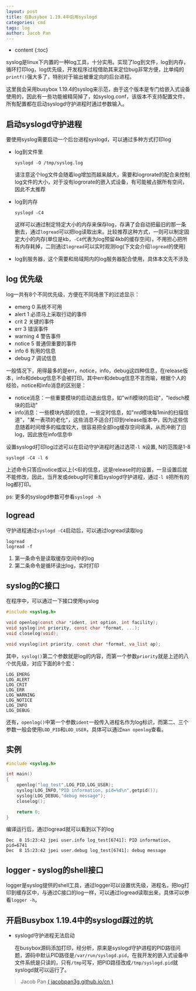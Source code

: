 ```yaml
---
layout: post
title: 在Busybox 1.19.4中启用syslogd
categories: cmd
tags: log
author: Jacob Pan
---
```


* content
{:toc}


syslog是linux下内置的一种log工具，十分实用。实现了log到文件，log到内存，循环打印log，log优先级，开发程序过程借助其来定位bug非常方便，比单纯的`printf()`强大多了，特别对于输出被重定向的后台进程。

这里我会采用busybox 1.19.4的syslog来示范，由于这个版本是专门给嵌入式设备使用的，因此有一些功能被精简掉了，如syslog.conf，该版本不支持配置文件，所有配置都在启动syslogd守护进程时通过参数输入。


## 启动syslogd守护进程

要使用syslog需要启动一个后台进程syslogd，可以通过多种方式打印log

- log到文件里
  
  ```
  syslogd -O /tmp/syslog.log
  ```
  请注意这个log文件会随着log增加而越来越大，需要和logrorate的配合来控制log文件的大小，对于没有logrorate的嵌入式设备，有可能被占据所有空间，因此不太推荐

- log到内存

  ```
  syslogd -C4
  ```
  这样可以通过制定特定大小的内存来保存log，存满了会自动把最旧的那一条删去，通过`logread`可以把log读取出来。比较推荐这种方式，一则可以制定固定大小的内存(单位是kb，`-C4`代表为log预留4kb的缓存空间)，不用担心把所有内存耗掉，二则通过`logread`可以实时观测log(下文会介绍`logread`的使用)

- log到服务器，这个需要和局域网内的log服务器配合使用，具体本文先不涉及


## log 优先级

log一共有8个不同优先级，方便在不同场景下的过滤显示：

* emerg 0 系统不可用
* alert 1 必须马上采取行动的事件
* crit 2 关键的事件
* err 3 错误事件
* warning 4 警告事件
* notice 5 普通但重要的事件
* info 6 有用的信息
* debug 7 调试信息

一般情况下，用得最多的是err，notice，info，debug这四种信息，在release版本，info和debug信息不会被打印。其中err和debug信息不言而喻，根据个人的经验，notice和info消息的区别是：

- notice消息：一些重要模块的启动退出信息，如"wifi模块的启动"，"ledsch模块的启动"
- info消息：一些模块内部的信息，一些定时信息，如"nrd模块每1min的扫描信道"，"某一表项的老化"，这些消息不适合打印到release版本中，因为这些信息随着时间增多的幅度较大，很容易把全部log缓存空间填满，从而冲刷了旧log，因此放在info信息中

设置syslogd打印log过滤可以在启动守护进程时通过选项`-l N`设置, N的范围是1-8

```
syslogd -C4 -l 6
```
上述命令只答应notice或以上(<6)的信息，这是release时的设置，一旦设置后就不能修改，因此，当开发或debug时可重启syslogd守护进程，通过`-l 8`把所有的log都打印。

ps: 更多的syslogd参数可参看`syslogd -h`


## logread

守护进程通过`syslogd -C4`启动后，可以通过logread读取log

```
logread
logread -f
```

1. 第一条命令是读取缓存空间中的log
2. 第二条命令是循环读出log，实时打印


## syslog的C接口

在程序中，可以通过一下接口使用syslog

```c
#include <syslog.h>

void openlog(const char *ident, int option, int facility);
void syslog(int priority, const char *format, ...);
void closelog(void);

void vsyslog(int priority, const char *format, va_list ap);
```

其中，`syslog()`第二个参数就是log的内容，而第一个参数`priority`就是上述的八个优先级，对应下面的8个宏：

```
LOG_EMERG
LOG_ALERT
LOG_CRIT
LOG_ERR
LOG_WARNING
LOG_NOTICE
LOG_INFO
LOG_DEBUG
```

还有，`openlog()`中第一个参数`ident`一般传入进程名作为log标识，而第二、三个参数一般会使用`LOD_PID`和`LOD_USER`，具体可以通过`man openlog`查看。


## 实例

```c
#include <syslog.h>

int main()
{
	openlog("log_test",LOG_PID,LOG_USER);
	syslog(LOG_INFO,"PID information, pid=%d\n",getpid());
	syslog(LOG_DEBUG,"debug message");
	closelog();

	return 0;
}
```

编译运行后，通过logread就可以看到以下的log

```
Dec  8 15:23:42 jpei user.info log_test[6741]: PID information, pid=6741
Dec  8 15:23:42 jpei user.debug log_test[6741]: debug message
```


## logger - syslog的shell接口

logger是syslog提供的shell工具，通过logger可以设置优先级，进程名，把log打印到缓存区中，与通过C接口的log一样，可以通过logread读取出来，具体可以参看`logger -h`。


## 开启Busybox 1.19.4中的syslogd踩过的坑

- syslogd守护进程无法启动

  在busybox源码添加打印，经分析，原来是syslogd守护进程的PID路径问题，源码中默认PID路径是`/var/run/syslogd.pid`，在我开发的嵌入式设备中文件系统是只读的，只有`/tmp`可写，把PID路径改成`/tmp/syslogd.pid`就syslogd就可以运行了。


> Jacob Pan [( jacobpan3g.github.io/cn )](http://jacobpan3g.github.io/cn)

